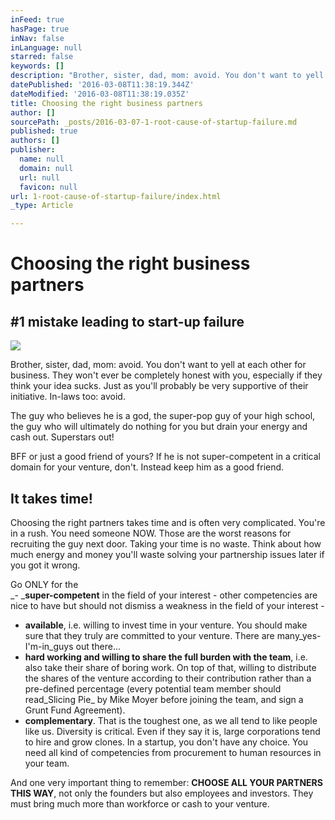 ```yaml
---
inFeed: true
hasPage: true
inNav: false
inLanguage: null
starred: false
keywords: []
description: "Brother, sister, dad, mom: avoid. You don't want to yell at each other for business. They won't ever be completely honest with you, especially if they think your idea sucks. Just as you'll probably be very supportive of their initiative.\_In-laws too: avoid."
datePublished: '2016-03-08T11:38:19.344Z'
dateModified: '2016-03-08T11:38:19.035Z'
title: Choosing the right business partners
author: []
sourcePath: _posts/2016-03-07-1-root-cause-of-startup-failure.md
published: true
authors: []
publisher:
  name: null
  domain: null
  url: null
  favicon: null
url: 1-root-cause-of-startup-failure/index.html
_type: Article

---
```

# Choosing the right business partners

## \#1 mistake leading to start-up failure
![](https://the-grid-user-content.s3-us-west-2.amazonaws.com/f667c9c0-2a13-48aa-9f0e-bf464d9e393b.jpg)

Brother, sister, dad, mom: avoid. You don't want to yell at each other for business. They won't ever be completely honest with you, especially if they think your idea sucks. Just as you'll probably be very supportive of their initiative. In-laws too: avoid.

The guy who believes he is a god, the super-pop guy of your high school, the guy who will ultimately do nothing for you but drain your energy and cash out. Superstars out!

BFF or just a good friend of yours? If he is not super-competent in a critical domain for your venture, don't. Instead keep him as a good friend.

## It takes time!

Choosing the right partners takes time and is often very complicated. You're in a rush. You need someone NOW. Those are the worst reasons for recruiting the guy next door. Taking your time is no waste. Think about how much energy and money you'll waste solving your partnership issues later if you got it wrong.

Go ONLY for the  
_- _**super-competent** in the field of your interest - other competencies are nice to have but should not dismiss a weakness in the field of your interest -  
- **available**, i.e. willing to invest time in your venture. You should make sure that they truly are committed to your venture. There are many_yes-I'm-in_guys out there...  
- **hard working and willing to share the full burden with the team**, i.e. also take their share of boring work. On top of that, willing to distribute the shares of the venture according to their contribution rather than a pre-defined percentage (every potential team member should read_Slicing Pie_ by Mike Moyer before joining the team, and sign a Grunt Fund Agreement).  
- **complementary**. That is the toughest one, as we all tend to like people like us. Diversity is critical. Even if they say it is, large corporations tend to hire and grow clones. In a startup, you don't have any choice. You need all kind of competencies from procurement to human resources in your team.

And one very important thing to remember: **CHOOSE ALL YOUR PARTNERS THIS WAY**, not only the founders but also employees and investors. They must bring much more than workforce or cash to your venture.